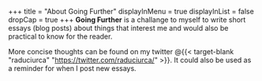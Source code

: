 +++
title = "About Going Further"
displayInMenu = true
displayInList = false
dropCap = true
+++
**Going Further** is a challange to myself to write short essays (blog posts) about things that interest me and would also be practical to know for the reader.

More concise thoughts can be found on my twitter @{{< target-blank "raduciurca" "https://twitter.com/raduciurca/" >}}. It could also be used as a reminder for when I post new essays.